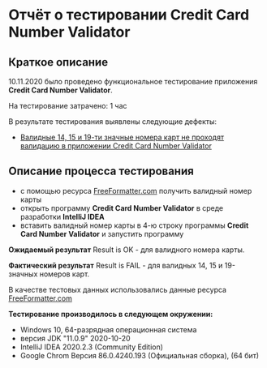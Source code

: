 # Отчёт о тестировании Credit Card Number Validator

## Краткое описание

10.11.2020 было проведено функциональное тестирование приложения **Credit Card Number Validator**.

На тестирование затрачено: 1 час

В результате тестирования выявлены следующие дефекты: 
* [Валидные 14, 15 и 19-ти значные номера карт не проходят валидацию в приложении Credit Card Number Validator](https://github.com/turaved/Java_intro_1_2/issues/1)

## Описание процесса тестирования
* с помощью ресурса [FreeFormatter.com](https://www.freeformatter.com/credit-card-number-generator-validator.html) получить валидный номер карты
* открыть программу **Credit Card Number Validator** в среде разработки **IntelliJ IDEA**
* вставить валидный номер карты в 4-ю строку программы **Credit Card Number Validator** и запустить программу

**Ожидаемый результат**
Result is OK - для валидного номера карты.

**Фактический результат**
Result is FAIL - для валидных 14, 15 и 19-значных номеров карт.

В качестве тестовых данных использовались данные ресурса [FreeFormatter.com](https://www.freeformatter.com/credit-card-number-generator-validator.html)

**Тестирование производилось в следующем окружении:**
* Windows 10, 64-разрядная операционная система
* версия JDK "11.0.9" 2020-10-20
* IntelliJ IDEA 2020.2.3 (Community Edition)
* Google Chrom Версия 86.0.4240.193 (Официальная сборка), (64 бит)
